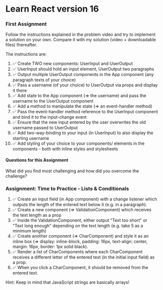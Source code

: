 # Learn React version 16

### First Assignment

Follow the instructions explained in the problem video and try to implement a solution on your own. Compare it with my solution (video + downloadable files) thereafter.

The instructions are:

1. ✅ Create TWO new components: UserInput and UserOutput
1. ✅ UserInput should hold an input element, UserOutput two paragraphs
1. ✅ Output multiple UserOutput components in the App component (any paragraph texts of your choice)
1. ✅ Pass a username (of your choice) to UserOutput via props and display it there
1. ✅ Add state to the App component (=> the username) and pass the username to the UserOutput component
1. ✅ Add a method to manipulate the state (=> an event-handler method)
1. ✅ Pass the event-handler method reference to the UserInput component and bind it to the input-change event
1. ✅ Ensure that the new input entered by the user overwrites the old username passed to UserOutput
1. ✅ Add two-way-binding to your input (in UserInput) to also display the starting username
1. ✅ Add styling of your choice to your components/ elements in the components - both with inline styles and stylesheets

#### Questions for this Assignment

What did you find most challenging and how did you overcome the challenge?

### Assignment: Time to Practice - Lists & Conditionals

1. ✅ Create an input field (in App component) with a change listener which outputs the length of the entered text below it (e.g. in a paragraph).
1. ✅ Create a new component (=> ValidationComponent) which receives the text length as a prop
1. ✅ Inside the ValidationComponent, either output "Text too short" or "Text long enough" depending on the text length (e.g. take 5 as a minimum length)
1. ✅ Create another component (=> CharComponent) and style it as an inline box (=> display: inline-block, padding: 16px, text-align: center, margin: 16px, border: 1px solid black).
1. ✅ Render a list of CharComponents where each CharComponent receives a different letter of the entered text (in the initial input field) as a prop.
1. ✅ When you click a CharComponent, it should be removed from the entered text.

Hint: Keep in mind that JavaScript strings are basically arrays!
